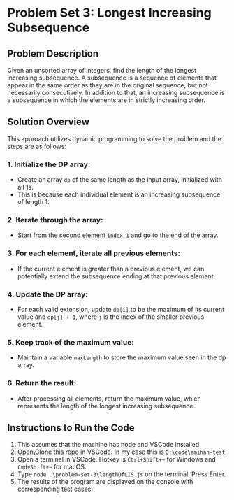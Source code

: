 # Problem Set 3: Longest Increasing Subsequence

## Problem Description

Given an unsorted array of integers, find the length of the longest increasing subsequence. A subsequence is a sequence of elements that appear in the same order as they are in the original sequence, but not necessarily consecutively. In addition to that, an increasing subsequence is a subsequence in which the elements are in strictly increasing order.

## Solution Overview

This approach utilizes dynamic programming to solve the problem and the steps are as follows:

### 1. Initialize the DP array:

- Create an array `dp` of the same length as the input array, initialized with all 1s.
- This is because each individual element is an increasing subsequence of length 1.

### 2. Iterate through the array:

- Start from the second element `index 1` and go to the end of the array.

### 3. For each element, iterate all previous elements:

- If the current element is greater than a previous element, we can potentially extend the subsequence ending at that previous element.

### 4. Update the DP array:

- For each valid extension, update `dp[i]` to be the maximum of its current value and `dp[j] + 1`, where `j` is the index of the smaller previous element.

### 5. Keep track of the maximum value:

- Maintain a variable `maxLength` to store the maximum value seen in the dp array.

### 6. Return the result:

- After processing all elements, return the maximum value, which represents the length of the longest increasing subsequence.

## Instructions to Run the Code

1. This assumes that the machine has node and VSCode installed.
2. Open\Clone this repo in VSCode. In my case this is `D:\code\amihan-test`.
3. Open a terminal in VSCode. Hotkey is
   `Ctrl+Shift+~` for Windows and `Cmd+Shift+~` for macOS.
4. Type `node .\problem-set-3\lengthOfLIS.js` on the terminal. Press Enter.
5. The results of the program are displayed on the console with corresponding test cases.
